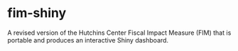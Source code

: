 # fim-shiny
A revised version of the Hutchins Center Fiscal Impact Measure (FIM) that is portable and produces an interactive Shiny dashboard.
